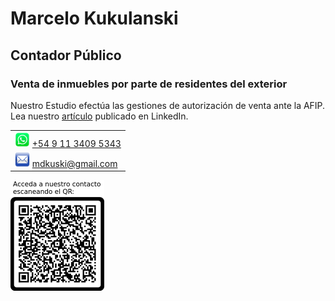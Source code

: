 # Marcelo Kukulanski

## Contador Público

### Venta de inmuebles por parte de residentes del exterior

Nuestro Estudio efectúa las gestiones de autorización de venta ante la AFIP. Lea nuestro [artículo](https://www.linkedin.com/pulse/residentes-en-el-exterior-c%C3%B3mo-vendo-mi-inmueble-marcelo-kukulanski) publicado en LinkedIn.

||
|-|
|<img src="./files/wsp_128x128.png" alt="drawing" width="24"/> [+54 9 11 3409 5343](tel:+5491134095343)|
|<img src="./files/email_128x128.png" alt="drawing" width="24"/> [mdkuski@gmail.com](mailto:mdkuski@gmail.com)|

<img src="./files/qr_vcard.png" alt="QR" width="150"/>
<!-- ![QR](./files/qr_vcard.png) -->

